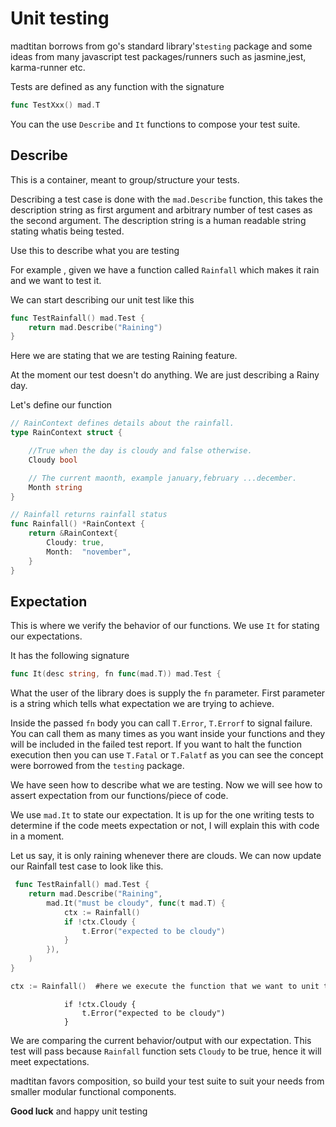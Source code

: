 # Unit testing

madtitan borrows from go's standard library's`testing` package and some ideas
from many javascript test packages/runners such as jasmine,jest, karma-runner
 etc.

Tests are defined as any function with the signature 

```go
func TestXxx() mad.T
```

You can the use `Describe` and `It` functions to compose your test suite.

## Describe

This is a container, meant to group/structure your tests.

Describing a test case is done with the `mad.Describe` function, this takes
the description string as first argument and arbitrary number of test cases as the
second argument. The description string is a human readable string stating whatis being tested.

Use this to describe what you are testing

For example , given we have a function called `Rainfall` which makes it rain
and we want to test it.

We can start describing our unit test like this

```go
func TestRainfall() mad.Test {
	return mad.Describe("Raining")
}
```

Here we are stating that we are testing Raining feature.

At the moment our test doesn't do anything. We are just describing a Rainy day.

Let's define our function

```go
// RainContext defines details about the rainfall.
type RainContext struct {

	//True when the day is cloudy and false otherwise.
	Cloudy bool

	// The current maonth, example january,february ...december.
	Month string
}

// Rainfall returns rainfall status
func Rainfall() *RainContext {
	return &RainContext{
		Cloudy: true,
		Month:  "november",
	}
}
```


## Expectation

This is where we verify the behavior of our functions. We use `It` for stating
our expectations.

It has the following signature
```go
func It(desc string, fn func(mad.T)) mad.Test {
```
What the user of the library does is supply the `fn` parameter. First parameter
is a string which tells what expectation we are trying to achieve.

Inside the passed `fn` body you can call `T.Error`, `T.Errorf` to signal failure. You
can call them as many times as you want inside your functions and they will be
included in the failed test report. If you want to halt the function execution
then you can use `T.Fatal` or `T.Falatf` as you can see the concept were
borrowed from the `testing` package.


We have seen how to describe what we are testing. Now we will see how to assert
expectation from our functions/piece of code.

We use `mad.It` to state our expectation. It is up for the one writing tests
to determine if the code meets expectation or not, I will explain this with
code in a moment.

 Let us say, it is only raining whenever there are clouds. We can now update our
 Rainfall test case to look like this.

```go
 func TestRainfall() mad.Test {
	return mad.Describe("Raining",
		mad.It("must be cloudy", func(t mad.T) {
			ctx := Rainfall()
			if !ctx.Cloudy {
				t.Error("expected to be cloudy")
			}
		}),
	)
}
```

```go
ctx := Rainfall()  #here we execute the function that we want to unit test 
```

```
			if !ctx.Cloudy {
				t.Error("expected to be cloudy")
            }
```

We are comparing the current behavior/output with our expectation. This test
will pass because `Rainfall` function sets `Cloudy` to be true, hence it will
meet expectations.

madtitan favors composition, so build your test suite to suit your needs from
smaller modular functional components.

__Good  luck__ and happy unit testing

